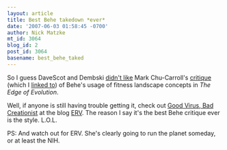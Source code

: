 ```yaml
---
layout: article
title: Best Behe takedown *ever*
date: '2007-06-03 01:58:45 -0700'
author: Nick Matzke
mt_id: 3064
blog_id: 2
post_id: 3064
basename: best_behe_taked
---
```

So I guess DaveScot and Dembski [didn't like](http://www.uncommondescent.com/intelligent-design/are-there-any-anti-id-writings-that-the-pandas-thumb-wont-endorse/) Mark Chu-Carroll's [critique](http://scienceblogs.com/goodmath/2007/05/behes_dreadful_new_book_a_revi_1.php) (which I [linked to](http://www.pandasthumb.org/archives/2007/05/behes_bad_math.html)) of Behe's usage of fitness landscape concepts in _The Edge of Evolution_.

Well, if anyone is still having trouble getting it, check out [Good Virus, Bad Creationist](http://endogenousretrovirus.blogspot.com/2007/05/good-virus-bad-creationist.html) at the blog [ERV](http://endogenousretrovirus.blogspot.com/).  The reason I say it's the best Behe critique ever is the style.  L.O.L.  

PS: And watch out for ERV.  She's clearly going to run the planet someday, or at least the NIH.
